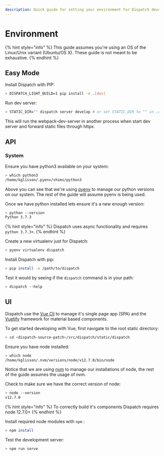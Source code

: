 ```yaml
---
description: Quick guide for setting your environment for Dispatch development.
---
```


# Environment

{% hint style="info" %}
This guide assumes you're using an OS of the Linux/Unix variant \(Ubuntu/OS X\). These guide is not meant to be exhaustive.
{% endhint %}

## Easy Mode

Install Dispatch with PIP:

```bash
> DISPATCH_LIGHT_BUILD=1 pip install -e .[dev]
```

Run dev server:

```bash
> STATIC_DIR="" dispatch server develop # or set STATIC_DIR to "" in .env
```

This will run the webpack-dev-server in another process when start dev server and forward static files through httpx.

## API

### System

Ensure you have python3 available on your system:

```bash
> which python3
/home/kglisson/.pyenv/shims/python3
```

Above you can see that we're using [pyenv](https://github.com/pyenv/pyenv) to manage our python versions on our system. The rest of the guide will assume pyenv is being used.

Once we have python installed lets ensure it's a new enough version:

```bash
> python --version
Python 3.7.3
```

{% hint style="info" %}
Dispatch uses async functionality and requires `python 3.7.3+`.
{% endhint %}

Create a new virtualenv just for Dispatch:

```bash
> pyenv virtualenv dispatch
```

Install Dispatch with pip:

```bash
> pip install -e /path/to/dispatch
```

Test it would by seeing if the `dispatch` command is in your path:

```bash
> dispatch --help
```

## UI

Dispatch use the [Vue Cli](https://cli.vuejs.org/) to manage it's single page app \(SPA\) and the [Vuetify](https://vuetifyjs.com/en/) framework for material based components.

To get started developing with Vue, first navigate to the root static directory:

```bash
> cd <dispatch-source-patch>/src/dispatch/static/dispatch
```

Ensure you have node installed:

```bash
> which node
/home/kglisson/.nvm/versions/node/v12.7.0/bin/node
```

Notice that we are using [nvm](https://github.com/nvm-sh/nvm) to manage our installations of node, the rest of the guide assumes the usage of nvm.

Check to make sure we have the correct version of node:

```bash
> node --version
v12.7.0
```

{% hint style="info" %}
To correctly build it's components Dispatch requires node 12.7.0+
{% endhint %}

Install required node modules with `npm` :

```bash
> npm install
```

Test the development server:

```bash
> npm run serve
```

